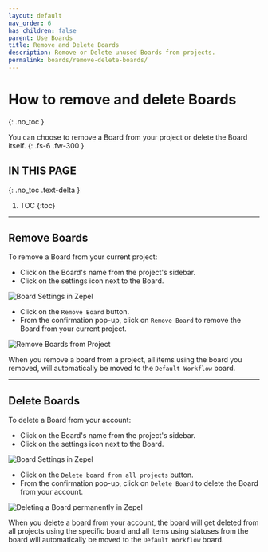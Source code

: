 ```yaml
---
layout: default
nav_order: 6
has_children: false
parent: Use Boards
title: Remove and Delete Boards
description: Remove or Delete unused Boards from projects.
permalink: boards/remove-delete-boards/
---
```

# How to remove and delete Boards
{: .no_toc }

You can choose to remove a Board from your project or delete the Board itself.
{: .fs-6 .fw-300 }

## IN THIS PAGE
{: .no_toc .text-delta }

1. TOC
{:toc}

---

## Remove Boards

To remove a Board from your current project:

- Click on the Board's name from the project's sidebar.
- Click on the settings icon next to the Board.

![Board Settings in Zepel](/guide/assets/uploads/zepel-boards-settings.png "Click on Settings icon")

- Click on the ```Remove Board``` button.
- From the confirmation pop-up, click on ```Remove Board``` to remove the Board from your current project.

![Remove Boards from Project](/guide/assets/uploads/zepel-boards-remove.png "Remove a Board")

When you remove a board from a project, all items using the board you removed, will automatically be moved to the ```Default Workflow``` board.

---

## Delete Boards

To delete a Board from your account:

- Click on the Board's name from the project's sidebar.
- Click on the settings icon next to the Board.

![Board Settings in Zepel](/guide/assets/uploads/zepel-boards-settings.png "Click on Settings icon")

- Click on the ```Delete board from all projects``` button.
- From the confirmation pop-up, click on ```Delete Board``` to delete the Board from your account.

![Deleting a Board permanently in Zepel](/guide/assets/uploads/zepel-boards-delete.png "Deleting a Board permanently")

When you delete a board from your account, the board will get deleted from all projects using the specific board and all items using statuses from the board will automatically be moved to the ```Default Workflow``` board. 
